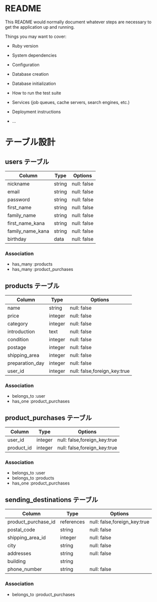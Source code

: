 # README

This README would normally document whatever steps are necessary to get the
application up and running.

Things you may want to cover:

* Ruby version

* System dependencies

* Configuration

* Database creation

* Database initialization

* How to run the test suite

* Services (job queues, cache servers, search engines, etc.)

* Deployment instructions

* ...

# テーブル設計

## users テーブル

| Column   | Type   | Options     |
| -------- | ------ | ----------- |
| nickname     | string | null: false |
| email    | string | null: false |
| password | string | null: false |
| first_name   | string | null: false |
| family_name    | string | null: false |
| first_name_kana   | string | null: false |
| family_name_kana   | string | null: false |
| birthday   | data | null: false |

### Association

- has_many :products
- has_many :product_purchases

## products テーブル

| Column       | Type   | Options     |
| ------------ | ------ | ----------- |
| name         | string | null: false |
| price        | integer | null: false |
| category     | integer | null: false |
| introduction | text | null: false |
| condition    | integer | null: false |
| postage      | integer | null: false |
| shipping_area| integer | null: false |
| preparation_day | integer | null: false |
| user_id | integer | null: false,foreign_key:true |

### Association

- belongs_to :user
- has_one :product_purchases

## product_purchases テーブル

| Column   | Type   | Options     |
| -------- | ------ | ----------- |
| user_id  | integer | null: false,foreign_key:true |
| product_id  | integer | null: false,foreign_key:true |

### Association

- belongs_to :user
- belongs_to :products
- has_one :product_purchases

## sending_destinations テーブル

| Column   | Type   | Options     |
| -------- | ------ | ----------- |
| product_purchase_id | references | null: false,foreign_key:true |
| postal_code | string | null: false |
| shipping_area_id | integer | null: false |
| city | string | null: false |
| addresses | string | null: false |
| building | string |  |
| phone_number | string | null: false |

### Association

- belongs_to :product_purchases